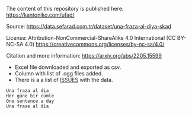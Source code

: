 The content of this repository is published here: https://kantoniko.com/ufad/

Source: https://data.sefarad.com.tr/dataset/una-fraza-al-diya-skad

License:  Attribution-NonCommercial-ShareAlike 4.0 International (CC BY-NC-SA 4.0) https://creativecommons.org/licenses/by-nc-sa/4.0/

Citation and more information: https://arxiv.org/abs/2205.15599


* Excel file downloaded and exported as csv.
* Column with list of .ogg files added.
* There is a a list of [ISSUES](ISSUES.md) with the data.

```
Una fraza al dia
Her güne bir cümle
One sentence a day
Una frase al día
```
